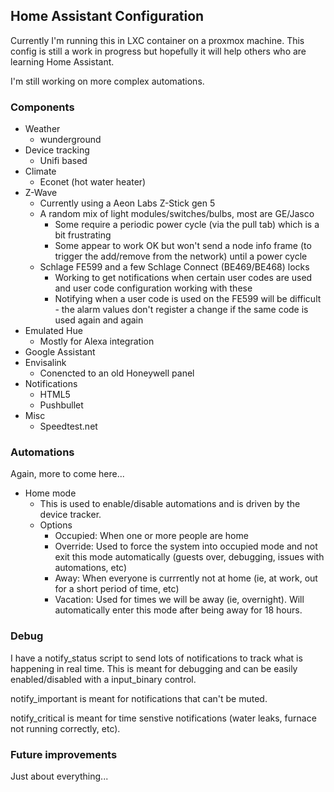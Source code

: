 ## Home Assistant Configuration
Currently I'm running this in LXC container on a proxmox machine.  This config is still a work in progress but hopefully it will help others who are learning Home Assistant.

I'm still working on more complex automations.
### Components
- Weather
  - wunderground
- Device tracking
  - Unifi based
- Climate
  - Econet (hot water heater)
- Z-Wave
  - Currently using a Aeon Labs Z-Stick gen 5
  - A random mix of light modules/switches/bulbs, most are GE/Jasco
    - Some require a periodic power cycle (via the pull tab) which is a bit frustrating
    - Some appear to work OK but won't send a node info frame (to trigger the add/remove from the network) until a power cycle
  - Schlage FE599 and a few Schlage Connect (BE469/BE468) locks
    - Working to get notifications when certain user codes are used and user code configuration working with these
    - Notifying when a user code is used on the FE599 will be difficult - the alarm values don't register a change if the same code is used again and again
- Emulated Hue
  - Mostly for Alexa integration
- Google Assistant
- Envisalink
  - Conencted to an old Honeywell panel
- Notifications
  - HTML5
  - Pushbullet
- Misc
  - Speedtest.net

### Automations
Again, more to come here...
- Home mode
  - This is used to enable/disable automations and is driven by the device tracker.
  - Options
    - Occupied: When one or more people are home
    - Override: Used to force the system into occupied mode and not exit this mode automatically (guests over, debugging, issues with automations, etc)
    - Away: When everyone is currrently not at home (ie, at work, out for a short period of time, etc)
    - Vacation: Used for times we will be away (ie, overnight).  Will automatically enter this mode after being away for 18 hours.

### Debug
I have a notify_status script to send lots of notifications to track what is happening in real time.  This is meant for debugging and can be easily enabled/disabled with a input_binary control.

notify_important is meant for notifications that can't be muted.

notify_critical is meant for time senstive notifications (water leaks, furnace not running correctly, etc).

### Future improvements
Just about everything...
